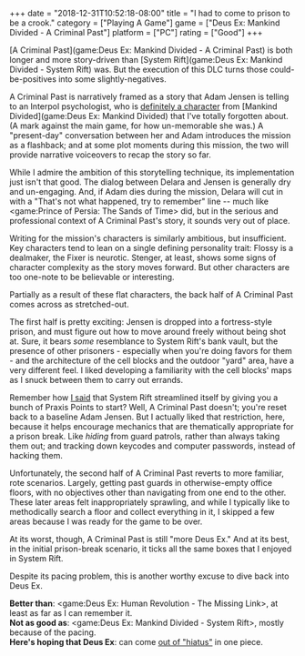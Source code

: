 +++
date = "2018-12-31T10:52:18-08:00"
title = "I had to come to prison to be a crook."
category = ["Playing A Game"]
game = ["Deus Ex: Mankind Divided - A Criminal Past"]
platform = ["PC"]
rating = ["Good"]
+++

[A Criminal Past](game:Deus Ex: Mankind Divided - A Criminal Past) is both longer and more story-driven than [System Rift](game:Deus Ex: Mankind Divided - System Rift) was.  But the execution of this DLC turns those could-be-positives into some slightly-negatives.

A Criminal Past is narratively framed as a story that Adam Jensen is telling to an Interpol psychologist, who is <a href="http://deusex.wikia.com/wiki/Delara_Auzenne">definitely a character</a> from [Mankind Divided](game:Deus Ex: Mankind Divided) that I've totally forgotten about.  (A mark against the main game, for how un-memorable she was.)  A "present-day" conversation between her and Adam introduces the mission as a flashback; and at some plot moments during this mission, the two will provide narrative voiceovers to recap the story so far.

While I admire the ambition of this storytelling technique, its implementation just isn't that good.  The dialog between Delara and Jensen is generally dry and un-engaging.  And, if Adam dies during the mission, Delara will cut in with a "That's not what happened, try to remember" line -- much like <game:Prince of Persia: The Sands of Time> did, but in the serious and professional context of A Criminal Past's story, it sounds very out of place.

Writing for the mission's characters is similarly ambitious, but insufficient.  Key characters tend to lean on a single defining personality trait: Flossy is a dealmaker, the Fixer is neurotic.  Stenger, at least, shows some signs of character complexity as the story moves forward.  But other characters are too one-note to be believable or interesting.

Partially as a result of these flat characters, the back half of A Criminal Past comes across as stretched-out.

The first half is pretty exciting: Jensen is dropped into a fortress-style prison, and must figure out how to move around freely without being shot at.  Sure, it bears <i>some</i> resemblance to System Rift's bank vault, but the presence of other prisoners - especially when you're doing favors for them - and the architecture of the cell blocks and the outdoor "yard" area, have a very different feel.  I liked developing a familiarity with the cell blocks' maps as I snuck between them to carry out errands.

Remember how [I said](%site.BaseURL%2018/12/29/augmented-bank-heist/) that System Rift streamlined itself by giving you a bunch of Praxis Points to start?  Well, A Criminal Past doesn't; you're reset back to a baseline Adam Jensen.  But I actually liked that restriction, here, because it helps encourage mechanics that are thematically appropriate for a prison break.  Like <i>hiding</i> from guard patrols, rather than always taking them out; and tracking down keycodes and computer passwords, instead of hacking them.

Unfortunately, the second half of A Criminal Past reverts to more familiar, rote scenarios.  Largely, getting past guards in otherwise-empty office floors, with no objectives other than navigating from one end to the other.  These later areas felt inappropriately sprawling, and while I typically like to methodically search a floor and collect everything in it, I skipped a few areas because I was ready for the game to be over.

At its worst, though, A Criminal Past is still "more Deus Ex."  And at its best, in the initial prison-break scenario, it ticks all the same boxes that I enjoyed in System Rift.

Despite its pacing problem, this is another worthy excuse to dive back into Deus Ex.

<b>Better than</b>: <game:Deus Ex: Human Revolution - The Missing Link>, at least as far as I can remember it.  
<b>Not as good as</b>: <game:Deus Ex: Mankind Divided - System Rift>, mostly because of the pacing.  
<b>Here's hoping that Deus Ex</b>: can come <a href="https://www.eurogamer.net/articles/2017-01-30-dont-expect-another-deus-ex-game-anytime-soon">out of "hiatus"</a> in one piece.
